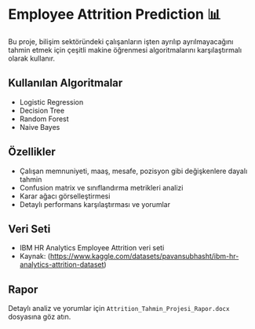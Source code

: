 # Employee Attrition Prediction 📊

Bu proje, bilişim sektöründeki çalışanların işten ayrılıp ayrılmayacağını tahmin etmek için çeşitli makine öğrenmesi algoritmalarını karşılaştırmalı olarak kullanır.

## Kullanılan Algoritmalar
- Logistic Regression
- Decision Tree
- Random Forest
- Naive Bayes

## Özellikler
- Çalışan memnuniyeti, maaş, mesafe, pozisyon gibi değişkenlere dayalı tahmin
- Confusion matrix ve sınıflandırma metrikleri analizi
- Karar ağacı görselleştirmesi
- Detaylı performans karşılaştırması ve yorumlar

## Veri Seti
- IBM HR Analytics Employee Attrition veri seti
- Kaynak: (https://www.kaggle.com/datasets/pavansubhasht/ibm-hr-analytics-attrition-dataset)

## Rapor
Detaylı analiz ve yorumlar için `Attrition_Tahmin_Projesi_Rapor.docx` dosyasına göz atın.
